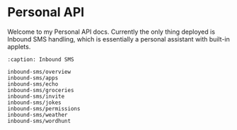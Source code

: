 # Personal API

Welcome to my Personal API docs. Currently the only thing deployed is Inbound SMS handling, which is essentially a personal assistant with built-in applets.

```{toctree}
:caption: Inbound SMS

inbound-sms/overview
inbound-sms/apps
inbound-sms/echo
inbound-sms/groceries
inbound-sms/invite
inbound-sms/jokes
inbound-sms/permissions
inbound-sms/weather
inbound-sms/wordhunt
```
